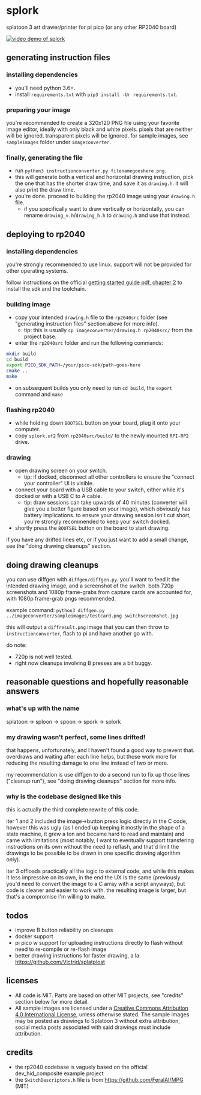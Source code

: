 # splork

splatoon 3 art drawer/printer for pi pico (or any other RP2040 board)

[![video demo of splork](https://thumbs.gfycat.com/SlimyFoolhardyBernesemountaindog-size_restricted.gif)](https://gfycat.com/slimyfoolhardybernesemountaindog)

## generating instruction files

### installing dependencies

- you'll need python 3.6+.
- install `requirements.txt` with `pip3 install -Ur requirements.txt`.

### preparing your image

you're recommended to create a 320x120 PNG file using your favorite image editor, ideally with only black and white pixels. pixels that are neither will be ignored. transparent pixels will be ignored. for sample images, see `sampleimages` folder under `imageconverter`.

### finally, generating the file

- run `python3 instructionconverter.py filenamegoeshere.png`.
- this will generate both a vertical and horizontal drawing instruction, pick the one that has the shorter draw time, and save it as `drawing.h`. it will also print the draw time.
- you're done. proceed to building the rp2040 image using your `drawing.h` file.
    - if you specifically want to draw vertically or horizontally, you can rename `drawing_v.h`/`drawing_h.h` to `drawing.h` and use that instead.

## deploying to rp2040

### installing dependencies

you're strongly recommended to use linux. support will not be provided for other operating systems.

follow instructions on the official [getting started guide pdf, chapter 2](https://datasheets.raspberrypi.com/pico/getting-started-with-pico.pdf) to install the sdk and the toolchain.

### building image

- copy your intended `drawing.h` file to the `rp2040src` folder (see "generating instruction files" section above for more info).
    - tip: this is usually `cp imageconverter/drawing.h rp2040src/` from the project base.
- enter the `rp2040src` folder and run the following commands:
```bash
mkdir build
cd build
export PICO_SDK_PATH=/your/pico-sdk/path-goes-here
cmake ..
make
```
- on subsequent builds you only need to run `cd build`, the `export` command and `make`

### flashing rp2040

- while holding down `BOOTSEL` button on your board, plug it onto your computer.
- copy `splork.uf2` from `rp2040src/build/` to the newly mounted `RPI-RP2` drive.

### drawing

- open drawing screen on your switch.
    - tip: if docked, disconnect all other controllers to ensure the "connect your controller" UI is visible.
- connect your board with a USB cable to your switch, either while it's docked or with a USB C to A cable.
    - tip: draw sessions can take upwards of 40 minutes (converter will give you a better figure based on your image), which obviously has battery implications. to ensure your drawing session isn't cut short, you're strongly recommended to keep your switch docked.
- shortly press the `BOOTSEL` button on the board to start drawing.

if you have any drifted lines etc, or if you just want to add a small change, see the "doing drawing cleanups" section.

## doing drawing cleanups

you can use diffgen with `diffgen/diffgen.py`. you'll want to feed it the intended drawing image, and a screenshot of the switch. both 720p screenshots and 1080p frame-grabs from capture cards are accounted for, with 1080p frame-grab pngs recommended.

example command: `python3 diffgen.py ../imageconverter/sampleimages/testcard.png switchscreenshot.jpg`

this will output a `diffresult.png` image that you can then throw to `instructionconverter`, flash to pi and have another go with.

do note:
- 720p is not well tested.
- right now cleanups involving B presses are a bit buggy.

## reasonable questions and hopefully reasonable answers

### what's up with the name

splatoon -> sploon -> spoon -> spork -> splork

### my drawing wasn't perfect, some lines drifted!

that happens, unfortunately, and I haven't found a good way to prevent that. overdraws and waiting after each line helps, but those work more for reducing the resulting damage to one line instead of two or more.

my recommendation is use diffgen to do a second run to fix up those lines ("cleanup run"), see "doing drawing cleanups" section for more info.

### why is the codebase designed like this

this is actually the third complete rewrite of this code.

iter 1 and 2 included the image->button press logic directly in the C code, however this was ugly (as I ended up keeping it mostly in the shape of a state machine, it grew a ton and became hard to read and maintain) and came with limitations (most notably, I want to eventually support transfering instructions on its own without the need to reflash, and that'd limit the drawings to be possible to be drawn in one specific drawing algorithm only).

iter 3 offloads practically all the logic to external code, and while this makes it less impressive on its own, in the end the UX is the same (previously you'd need to convert the image to a C array with a script anyways), but code is cleaner and easier to work with. the resulting image is larger, but that's a compromise I'm willing to make.

## todos

- improve B button reliability on cleanups
- docker support
- pi pico w support for uploading instructions directly to flash without need to re-compile or re-flash image
- better drawing instructions for faster drawing, a la https://github.com/Victrid/splatplost

## licenses

- All code is MIT. Parts are based on other MIT projects, see "credits" section below for more detail.
- All sample images are licensed under a [Creative Commons Attribution 4.0 International License](http://creativecommons.org/licenses/by/4.0/), unless otherwise stated. The sample images may be posted as drawings to Splatoon 3 without extra attribution, social media posts associated with said drawings must include attribution.

## credits

- the rp2040 codebase is vaguely based on the official dev_hid_composite example project
- the `SwitchDescriptors.h` file is from https://github.com/FeralAI/MPG (MIT)

